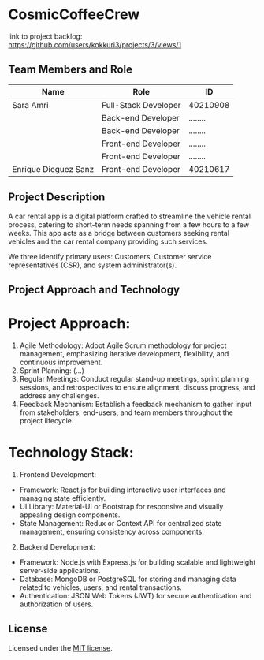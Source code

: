 # CosmicCoffeeCrew

link to project backlog: https://github.com/users/kokkuri3/projects/3/views/1

## Team Members and Role

| Name                  | Role                 | ID       |
| --------------------- | -------------------- | -------- |
|      Sara Amri        | Full-Stack Developer | 40210908 |
|                       | Back-end Developer   | ........ |
|                       | Back-end Developer   | ........ |
|                       | Front-end Developer  | ........ |
|                       | Front-end Developer  | ........ |
|Enrique Dieguez Sanz   | Front-end Developer  | 40210617 |

## Project Description
A car rental app is a digital platform crafted to streamline the vehicle rental process, catering to short-term needs spanning from a few hours to a few weeks. This app acts as a bridge between customers seeking rental vehicles and the car rental company providing such services.

We three identify primary users: Customers, Customer service representatives (CSR), and system administrator(s).


## Project Approach and Technology
# Project Approach:  
1. Agile Methodology: Adopt Agile Scrum methodology for project management, emphasizing iterative development, flexibility, and continuous improvement.
2. Sprint Planning: (...)
3. Regular Meetings: Conduct regular stand-up meetings, sprint planning sessions, and retrospectives to ensure alignment, discuss progress, and address any challenges.
4. Feedback Mechanism: Establish a feedback mechanism to gather input from stakeholders, end-users, and team members throughout the project lifecycle.

# Technology Stack:
1. Frontend Development:
- Framework: React.js for building interactive user interfaces and managing state efficiently.
- UI Library: Material-UI or Bootstrap for responsive and visually appealing design components.
- State Management: Redux or Context API for centralized state management, ensuring consistency across components.
2. Backend Development:
- Framework: Node.js with Express.js for building scalable and lightweight server-side applications.
- Database: MongoDB or PostgreSQL for storing and managing data related to vehicles, users, and rental transactions.
- Authentication: JSON Web Tokens (JWT) for secure authentication and authorization of users.

## License
Licensed under the [MIT license](https://github.com/nextui-org/next-app-template/blob/main/LICENSE).
